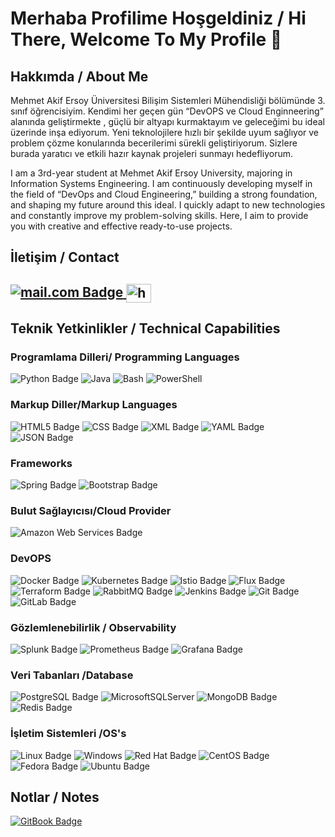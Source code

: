 <h1>Merhaba Profilime Hoşgeldiniz / Hi There, Welcome To My Profile 👋 </h1>

<h2>Hakkımda / About Me</h2>

Mehmet Akif Ersoy Üniversitesi Bilişim Sistemleri Mühendisliği bölümünde 3. sınıf öğrencisiyim. Kendimi her geçen gün “DevOPS ve Cloud Enginneering” alanında geliştirmekte , güçlü bir altyapı kurmaktayım ve geleceğimi bu ideal üzerinde inşa ediyorum. Yeni teknolojilere hızlı bir şekilde uyum sağlıyor ve problem çözme konularında becerilerimi sürekli geliştiriyorum. Sizlere burada yaratıcı ve etkili hazır kaynak projeleri sunmayı hedefliyorum.

I am a 3rd-year student at Mehmet Akif Ersoy University, majoring in Information Systems Engineering. I am continuously developing myself in the field of “DevOps and Cloud Engineering,” building a strong foundation, and shaping my future around this ideal. I quickly adapt to new technologies and constantly improve my problem-solving skills. Here, I aim to provide you with creative and effective ready-to-use projects.

<h2>İletişim / Contact<h2>
                                      

<a href=mailto:rmertarslan@outlook.com>![mail.com Badge](https://img.shields.io/badge/mail.com-004788?logo=maildotcom&logoColor=fff&style=for-the-badge) </a>
<a href="https://www.linkedin.com/in/rmarslan/" target="blank"><img align="center" src="https://raw.githubusercontent.com/rahuldkjain/github-profile-readme-generator/master/src/images/icons/Social/linked-in-alt.svg" alt="https://www.linkedin.com/in/rmarslan/" height="30" width="40" /></a>
</p>

  <h2>Teknik Yetkinlikler / Technical Capabilities</h2>


  <h3>Programlama Dilleri/ Programming Languages</h3>

![Python Badge](https://img.shields.io/badge/Python-3776AB?logo=python&logoColor=fff&style=flat)
![Java](https://img.shields.io/badge/Java-%23ED8B00.svg?logo=openjdk&logoColor=white)
![Bash](https://img.shields.io/badge/Bash-4EAA25?logo=gnubash&logoColor=fff)
![PowerShell](https://img.shields.io/badge/PowerShell-%235391FE.svg?style=for-the-badge&logo=powershell&logoColor=white)

  <h3>Markup Diller/Markup  Languages</h3>

![HTML5 Badge](https://img.shields.io/badge/HTML5-E34F26?logo=html5&logoColor=fff&style=for-the-badge)
![CSS Badge](https://img.shields.io/badge/CSS-639?logo=css&logoColor=fff&style=for-the-badge)
![XML Badge](https://img.shields.io/badge/XML-005FAD?logo=xml&logoColor=fff&style=for-the-badge)
![YAML Badge](https://img.shields.io/badge/YAML-CB171E?logo=yaml&logoColor=fff&style=for-the-badge)
![JSON Badge](https://img.shields.io/badge/JSON-000?logo=json&logoColor=fff&style=for-the-badge)

  <h3>Frameworks</h3>

![Spring Badge](https://img.shields.io/badge/Spring-6DB33F?logo=spring&logoColor=fff&style=for-the-badge)
![Bootstrap Badge](https://img.shields.io/badge/Bootstrap-7952B3?logo=bootstrap&logoColor=fff&style=for-the-badge)

  <h3>Bulut Sağlayıcısı/Cloud Provider</h3>

![Amazon Web Services Badge](https://img.shields.io/badge/Amazon%20Web%20Services-232F3E?logo=amazonwebservices&logoColor=fff&style=for-the-badge)

  <h3>DevOPS</h3>

![Docker Badge](https://img.shields.io/badge/Docker-2496ED?logo=docker&logoColor=fff&style=for-the-badge)
![Kubernetes Badge](https://img.shields.io/badge/Kubernetes-326CE5?logo=kubernetes&logoColor=fff&style=for-the-badge)
![Istio Badge](https://img.shields.io/badge/Istio-466BB0?logo=istio&logoColor=fff&style=for-the-badge)
![Flux Badge](https://img.shields.io/badge/Flux-5468FF?logo=flux&logoColor=fff&style=for-the-badge)
![Terraform Badge](https://img.shields.io/badge/Terraform-844FBA?logo=terraform&logoColor=fff&style=for-the-badge)
![RabbitMQ Badge](https://img.shields.io/badge/RabbitMQ-F60?logo=rabbitmq&logoColor=fff&style=for-the-badge)
![Jenkins Badge](https://img.shields.io/badge/Jenkins-D24939?logo=jenkins&logoColor=fff&style=for-the-badge)
![Git Badge](https://img.shields.io/badge/Git-F05032?logo=git&logoColor=fff&style=for-the-badge)
![GitLab Badge](https://img.shields.io/badge/GitLab-FC6D26?logo=gitlab&logoColor=fff&style=for-the-badge)

  <h3>Gözlemlenebilirlik / Observability</h3>

![Splunk Badge](https://img.shields.io/badge/Splunk-000?logo=splunk&logoColor=fff&style=for-the-badge)
![Prometheus Badge](https://img.shields.io/badge/Prometheus-E6522C?logo=prometheus&logoColor=fff&style=for-the-badge)
![Grafana Badge](https://img.shields.io/badge/Grafana-F46800?logo=grafana&logoColor=fff&style=for-the-badge)

  <h3>Veri Tabanları /Database</h3>

![PostgreSQL Badge](https://img.shields.io/badge/PostgreSQL-4169E1?logo=postgresql&logoColor=fff&style=for-the-badge)
![MicrosoftSQLServer](https://img.shields.io/badge/Microsoft%20SQL%20Server-CC2927?style=for-the-badge&logo=microsoft%20sql%20server&logoColor=white)
![MongoDB Badge](https://img.shields.io/badge/MongoDB-47A248?logo=mongodb&logoColor=fff&style=for-the-badge)
![Redis Badge](https://img.shields.io/badge/Redis-FF4438?logo=redis&logoColor=fff&style=for-the-badge)

  <h3>İşletim Sistemleri /OS's</h3>

![Linux Badge](https://img.shields.io/badge/Linux-FCC624?logo=linux&logoColor=000&style=flat)
![Windows](https://img.shields.io/badge/Windows-0078D6?style=for-the-badge&logo=windows&logoColor=white)
![Red Hat Badge](https://img.shields.io/badge/Red%20Hat-E00?logo=redhat&logoColor=fff&style=for-the-badge)
![CentOS Badge](https://img.shields.io/badge/CentOS-262577?logo=centos&logoColor=fff&style=for-the-badge)
![Fedora Badge](https://img.shields.io/badge/Fedora-51A2DA?logo=fedora&logoColor=fff&style=for-the-badge)
![Ubuntu Badge](https://img.shields.io/badge/Ubuntu-E95420?logo=ubuntu&logoColor=fff&style=for-the-badge)

  <h2>Notlar / Notes</h2>

<a href=https://app.gitbook.com/o/qyfuIxgypmoDZ5nPnqpM/s/0xrVuj9Ei0lOdAZ0Rhzr/>![GitBook Badge](https://img.shields.io/badge/GitBook-BBDDE5?logo=gitbook&logoColor=000&style=for-the-badge)</a>

